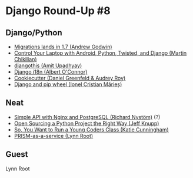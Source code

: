 # Django Round-Up #8

## Django/Python
* [Migrations lands in 1.7 (Andrew Godwin)](https://github.com/django/django/commit/9aa358cedd1ad93c0f4c20700db7016651dc0598)
* [Control Your Laptop with Android, Python, Twisted, and Django (Martin Chikilian)](http://www.toptal.com/android/control-your-laptop-with-android-python-twisted-and-django)
* [djangothis (Amit Upadhyay)](https://github.com/amitu/djangothis)
* [Django i18n (Albert O'Connor)](http://albertoconnor.ca/blog/2013/Aug/19/django-i18n)
* [Cookiecutter (Daniel Greenfeld & Audrey Roy)](http://pydanny.com/cookie-project-templates-made-easy.html)
* [Django and pip wheel (Ionel Cristian Mărieș)](http://blog.ionelmc.ro/2013/08/26/django-pip-wheel/)

## Neat
* [Simple API with Nginx and PostgreSQL (Richard Nystöm)](http://rny.io/nginx/postgresql/2013/07/26/simple-api-with-nginx-and-postgresql.html) (?)
* [Open Sourcing a Python Project the Right Way (Jeff Knupp)](http://www.jeffknupp.com/blog/2013/08/16/open-sourcing-a-python-project-the-right-way/)
* [So, You Want to Run a Young Coders Class (Katie Cunningham)](http://programming.oreilly.com/2013/08/so-you-want-to-run-a-young-coders-class.html)
* [PRISM-as-a-service (Lynn Root)](http://www.roguelynn.com/prism/)


## Guest
Lynn Root